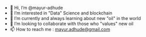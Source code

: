 - 👋 Hi, I’m @mayur-adhude
- 👀 I’m interested in "Data" Science and blockchain
- 🌱 I’m currently and always learning about new "oil" in the world
- 💞️ I’m looking to collaborate with those who "values" new oil 
- 📫 How to reach me : mayur.adhude@gmail.com

<!---
mayur-data-science/mayur-data-science is a ✨ special ✨ repository because its `README.md` (this file) appears on your GitHub profile.
You can click the Preview link to take a look at your changes.
--->
